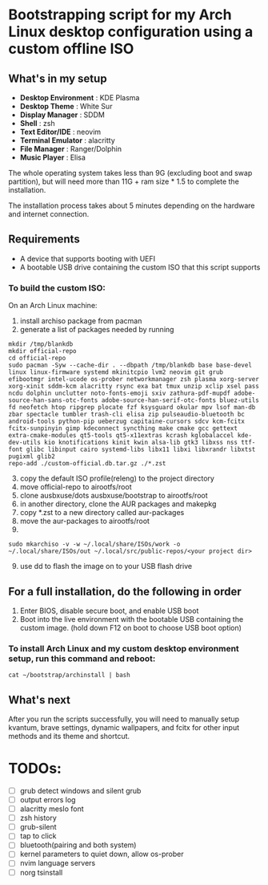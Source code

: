# Bootstrapping script for my Arch Linux desktop configuration using a custom offline ISO

## What's in my setup
- **Desktop Environment**                 : KDE Plasma 
- **Desktop Theme**                       : White Sur
- **Display Manager**                     : SDDM
- **Shell**                               : zsh
- **Text Editor/IDE**                     : neovim
- **Terminal Emulator**                   : alacritty
- **File Manager**                        : Ranger/Dolphin
- **Music Player**                        : Elisa

The whole operating system takes less than 9G (excluding boot and swap partition), but will need more than 11G + ram size * 1.5 to complete the installation.

The installation process takes about 5 minutes depending on the hardware and internet connection.

## Requirements
- A device that supports booting with UEFI 
- A bootable USB drive containing the custom ISO that this script supports

### To build the custom ISO:
On an Arch Linux machine:
1. install archiso package from pacman
2. generate a list of packages needed by running
```
mkdir /tmp/blankdb
mkdir official-repo
cd official-repo
sudo pacman -Syw --cache-dir . --dbpath /tmp/blankdb base base-devel linux linux-firmware systemd mkinitcpio lvm2 neovim git grub efibootmgr intel-ucode os-prober networkmanager zsh plasma xorg-server xorg-xinit sddm-kcm alacritty rsync exa bat tmux unzip xclip xsel pass ncdu dolphin unclutter noto-fonts-emoji sxiv zathura-pdf-mupdf adobe-source-han-sans-otc-fonts adobe-source-han-serif-otc-fonts bluez-utils fd neofetch htop ripgrep plocate fzf ksysguard okular mpv lsof man-db zbar spectacle tumbler trash-cli elisa zip pulseaudio-bluetooth bc android-tools python-pip ueberzug capitaine-cursors sdcv kcm-fcitx fcitx-sunpinyin gimp kdeconnect syncthing make cmake gcc gettext extra-cmake-modules qt5-tools qt5-x11extras kcrash kglobalaccel kde-dev-utils kio knotifications kinit kwin alsa-lib gtk3 libxss nss ttf-font glibc libinput cairo systemd-libs libx11 libxi libxrandr libxtst pugixml glib2
repo-add ./custom-official.db.tar.gz ./*.zst
```
3. copy the default ISO profile(releng) to the project directory
5. move official-repo to airootfs/root
4. clone ausbxuse/dots ausbxuse/bootstrap to airootfs/root
5. in another directory, clone the AUR packages and makepkg
6. copy *.zst to a new directory called aur-packages
7. move the aur-packages to airootfs/root
8. 
```
sudo mkarchiso -v -w ~/.local/share/ISOs/work -o ~/.local/share/ISOs/out ~/.local/src/public-repos/<your project dir>
```
9. use dd to flash the image on to your USB flash drive

## For a full installation, do the following in order

1. Enter BIOS, disable secure boot, and enable USB boot
2. Boot into the live environment with the bootable USB containing the custom image. (hold down F12 on boot to choose USB boot option)

### To install Arch Linux and my custom desktop environment setup, run this command and reboot:
```
cat ~/bootstrap/archinstall | bash
```

## What's next
After you run the scripts successfully, you will need to manually setup kvantum, brave settings, dynamic wallpapers, and fcitx for other input methods and its theme and shortcut.

# TODOs:
- [ ] grub detect windows and silent grub
- [ ] output errors log
- [ ] alacritty meslo font
- [ ] zsh history
- [ ] grub-silent
- [ ] tap to click
- [ ] bluetooth(pairing and both system)
- [ ] kernel parameters to quiet down, allow os-prober
- [ ] nvim language servers
- [ ] norg tsinstall
